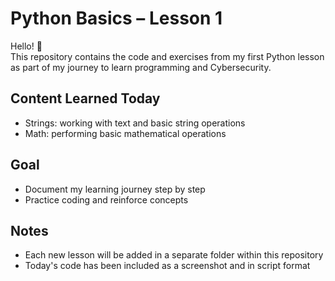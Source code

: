 # Python Basics – Lesson 1

Hello! 👋  
This repository contains the code and exercises from my first Python lesson as part of my journey to learn programming and Cybersecurity.

## Content Learned Today
- Strings: working with text and basic string operations
- Math: performing basic mathematical operations

## Goal
- Document my learning journey step by step
- Practice coding and reinforce concepts

## Notes
- Each new lesson will be added in a separate folder within this repository
- Today's code has been included as a screenshot and in script format
